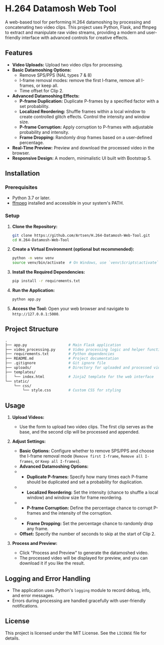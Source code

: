 # H.264 Datamosh Web Tool

A web-based tool for performing H.264 datamoshing by processing and concatenating two video clips. This project uses Python, Flask, and ffmpeg to extract and manipulate raw video streams, providing a modern and user-friendly interface with advanced controls for creative effects.

## Features

- **Video Uploads:** Upload two video clips for processing.
- **Basic Datamoshing Options:** 
  - Remove SPS/PPS (NAL types 7 & 8) 
  - I-frame removal modes: remove the first I-frame, remove all I-frames, or keep all.
  - Time offset for Clip 2.
- **Advanced Datamoshing Effects:**
  - **P-frame Duplication:** Duplicate P-frames by a specified factor with a set probability.
  - **Localized Reordering:** Shuffle frames within a local window to create controlled glitch effects. Control the intensity and window size.
  - **P-frame Corruption:** Apply corruption to P-frames with adjustable probability and intensity.
  - **Frame Dropping:** Randomly drop frames based on a user-defined percentage.
- **Real-Time Preview:** Preview and download the processed video in the browser.
- **Responsive Design:** A modern, minimalistic UI built with Bootstrap 5.

## Installation

### Prerequisites

- Python 3.7 or later.
- [ffmpeg](https://ffmpeg.org/) installed and accessible in your system's PATH.

### Setup

1. **Clone the Repository:**

   ```bash
   git clone https://github.com/Artsen/H.264-Datamosh-Web-Tool.git
   cd H.264-Datamosh-Web-Tool
   ```
2. **Create a Virtual Environment (optional but recommended):**
   ```bash
   python -m venv venv
   source venv/bin/activate  # On Windows, use `venv\Scripts\activate`
   ```
3. **Install the Required Dependencies:**
   ```bash
   pip install -r requirements.txt
   ```
4. **Run the Application:**
   ```bash
   python app.py
   ```
5. **Access the Tool:**
   Open your web browser and navigate to `http://127.0.0.1:5000`.
   
## Project Structure
   ```graphql
   .
   ├── app.py                   # Main Flask application
   ├── video_processing.py      # Video processing logic and helper functions
   ├── requirements.txt         # Python dependencies
   ├── README.md                # Project documentation
   ├── .gitignore               # Git ignore file
   ├── uploads/                 # Directory for uploaded and processed videos
   ├── templates/
   │   └── index.html           # Jinja2 template for the web interface
   └── static/
       └── css/
           └── style.css        # Custom CSS for styling
   ```

## Usage

1. **Upload Videos:**
   - Use the form to upload two video clips. The first clip serves as the base, and the second clip will be processed and appended.

2. **Adjust Settings:**
   - **Basic Options:** Configure whether to remove SPS/PPS and choose the I-frame removal mode (`Remove first I-frame`, `Remove all I-frames`, or `Keep all I-frames`).
   - **Advanced Datamoshing Options:**
   - - **Duplicate P-frames:** Specify how many times each P-frame should be duplicated and set a probability for duplication.
   - - **Localized Reordering:** Set the intensity (chance to shuffle a local window) and window size for frame reordering.
   - - **P-frame Corruption:** Define the percentage chance to corrupt P-frames and the intensity of the corruption.
   - - **Frame Dropping:** Set the percentage chance to randomly drop any frame.
   - **Offset:** Specify the number of seconds to skip at the start of Clip 2.

3. **Process and Preview:**
   - Click "Process and Preview" to generate the datamoshed video.
   - The processed video will be displayed for preview, and you can download it if you like the result.
   
## Logging and Error Handling
- The application uses Python's `logging` module to record debug, info, and error messages.
- Errors during processing are handled gracefully with user-friendly notifications.

## License

This project is licensed under the MIT License. See the `LICENSE` file for details.
